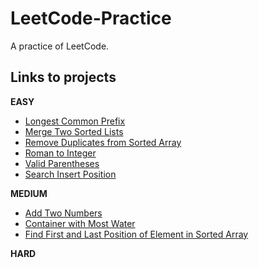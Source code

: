 # LeetCode-Practice
A practice of LeetCode.

## Links to projects

**EASY**

- [Longest Common Prefix](https://github.com/Sophistt/LeetCode-Practice/tree/master/LongestCommonPrefix)
- [Merge Two Sorted Lists](https://github.com/Sophistt/LeetCode-Practice/tree/master/MergeTwoSortedLists)
- [Remove Duplicates from Sorted Array](https://github.com/Sophistt/LeetCode-Practice/tree/master/RemoveDuplicatesFromSortedArray)
- [Roman to Integer](https://github.com/Sophistt/LeetCode-Practice/tree/master/RomanToInteger)
- [Valid Parentheses](https://github.com/Sophistt/LeetCode-Practice/tree/master/ValidParentheses)
- [Search Insert Position](https://github.com/Sophistt/LeetCode-Practice/tree/master/SearchInsertPosition)

**MEDIUM**
- [Add Two Numbers](https://github.com/Sophistt/LeetCode-Practice/tree/master/AddTwoNumbers)
- [Container with Most Water](https://github.com/Sophistt/LeetCode-Practice/tree/master/ContainerWithMostWater)
- [Find First and Last Position of Element in Sorted Array](https://github.com/Sophistt/LeetCode-Practice/tree/master/FindFirstAndLastPosition)

**HARD**

